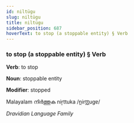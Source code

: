 ```yaml
---
id: niltügu
slug: niltügu
title: niltügu
sidebar_position: 687
hoverText: to stop (a stoppable entity) § Verb
---
```


### to stop (a stoppable entity) § Verb

**Verb**: to stop

**Noun**: stoppable entity

**Modifier**: stopped

Malayalam നിർത്തുക niṟttuka /n̪irt̪t̪uɡɐ/

*Dravidian Language Family*